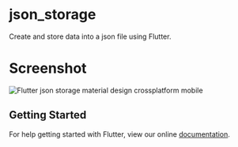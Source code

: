 # json_storage

Create and store data into a json file using Flutter.

# Screenshot

![Flutter json storage material design crossplatform mobile](https://user-images.githubusercontent.com/24621701/40577143-99554cb8-60f8-11e8-8023-ace5d5742941.gif)


## Getting Started

For help getting started with Flutter, view our online
[documentation](https://flutter.io/).
